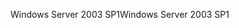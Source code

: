<span data-ttu-id="0f4e2-101">Windows Server 2003 SP1</span><span class="sxs-lookup"><span data-stu-id="0f4e2-101">Windows Server 2003 SP1</span></span>